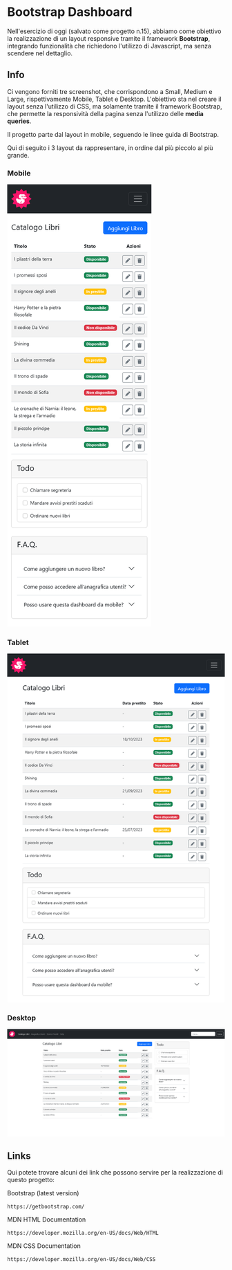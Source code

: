 # Bootstrap Dashboard

Nell'esercizio di oggi (salvato come progetto n.15), abbiamo come obiettivo la realizzazione di un layout responsive tramite il framework **Bootstrap**, integrando funzionalità che richiedono l'utilizzo di Javascript, ma senza scendere nel dettaglio.

## Info

Ci vengono forniti tre screenshot, che corrispondono a Small, Medium e Large, rispettivamente Mobile, Tablet e Desktop.
L'obiettivo sta nel creare il layout senza l'utilizzo di CSS, ma solamente tramite il framework Bootstrap, che permette la responsività della pagina senza l'utilizzo delle **media queries**.

Il progetto parte dal layout in mobile, seguendo le linee guida di Bootstrap.

Qui di seguito i 3 layout da rappresentare, in ordine dal più piccolo al più grande. 

### Mobile

![Model](https://github.com/simoneburrai/html-css-bootstrap-dashboard/blob/main/img/readme-img/mobile.png?raw=true)

### Tablet

![Model](https://github.com/simoneburrai/html-css-bootstrap-dashboard/blob/main/img/readme-img/tablet.png?raw=true)

### Desktop

![Model](https://github.com/simoneburrai/html-css-bootstrap-dashboard/blob/main/img/readme-img/desktop.png?raw=true)


## Links

Qui potete trovare alcuni dei link che possono servire per la realizzazione di questo progetto:


Bootstrap (latest version)
```
https://getbootstrap.com/
```

MDN HTML Documentation
```
https://developer.mozilla.org/en-US/docs/Web/HTML
```

MDN CSS Documentation
```
https://developer.mozilla.org/en-US/docs/Web/CSS
``````